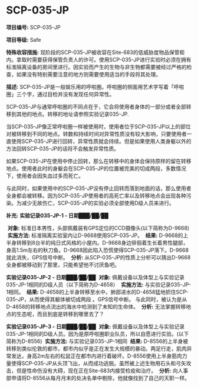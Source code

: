 # SCP-035-JP
**项目编号:**  SCP-035-JP

**项目等级:**  Safe

**特殊收容措施:**  现阶段的SCP-035-JP被收容在Site-683的低威胁度物品保管柜内。拿取时需要获得保管负责人的许可。使用SCP-035-JP进行实验时必须在拥有标准隔离设备的房间里进行。因实验而产生的生物与非生物都需要被经过严格的检查，如果没有特别需要注意的地方则需要使用适当的手段将其处理。

**描述:**  SCP-035-JP是一般娱乐用的呼啦圈。呼啦圈的侧面用艺术字写着「呼啦圈」三个字，通过目检并没有发现任何异常性。

SCP-035-JP与通常呼啦圈的不同点在于，它会将使用者身体的一部分或者全部转移到其他的地点。转移的地址请参照实验记录035-JP.

当SCP-035-JP像正常呼啦圈一样被使用时，使用者位于SCP-035-JP以上的部位对被转移到不同的地点。转数和持续时间对异常性质没有较大影响，只要使用者一直使用SCP-035-JP进行回转，异常性质就会持续。但是如果使用人类身躯以外的方法回转SCP-035-JP的话将不会触发异常性质。

如果SCP-035-JP在使用中停止回转，那么在转移中的身体会保持原样的留在转移地点。使用者此时的身躯会在SCP-035-JP的位置被完美的切成两段，多数情况下，使用者会因失血过多而死亡。

与此同时，如果使用中的SCP-035-JP没有停止回转而落到地面的话，那么使用者全身都会被转移。因为SCP-035-JP使用者的高死亡率以及转移地点会出现各种污染。为减少无故伤亡，SCP-035-JP的实验必须全部使用D级人员来进行。

**补充:** 
<strong>&#23454;&#39564;&#35760;&#24405;035-JP-1 - &#26085;&#26399;&#9608;&#9608;&#9608;/&#9608;&#9608;/&#9608;&#9608;</strong>

 **对象:** 标准日本男性，头部佩戴装有GPS定位的CCD摄像头(以下简称为D-9668)
 **实施方法:**  标准隔离实验室内让D-9668使用SCP-035-JP。
 **结果:**  D-9668的上半身转移到8台半的纯日式风格的小屋内。D-9668身边徘徊着生长着男性腿部，身高1.5m左右的秋刀鱼。D-9668因此陷入恐慌使得SCP-035-JP落下。D-9668就此消失，GPS信号中断。
 **分析:** 从SCP-035-JP的性质上分析可以猜出D-9668全身都被移动到了那里，只能希望他不讨厌鱼吧。

<strong>&#23454;&#39564;&#35760;&#24405;035-JP-2 - &#26085;&#26399;&#9608;&#9608;&#9608;/&#9608;&#9608;/&#9608;&#9608;</strong>
 **对象:**  佩戴设备以及体型上与实验记录035-JP-1相同的D级人员（以下简称为D-4658）
 **实施方法:**  与实验记录035-JP-1相同。
 **结果:**  D-4658的上半身转移至水中，肺部进水的D-4658猛地抓住SCP-035-JP，从而使得其躯体被切成两段
。GPS信号中断。
与此同时，被认为是从D-4658的转移地点流出的海水中检测到了未知的生命体。
 **分析:** 无法掌握转移地点的生态呢，而且到底是转移到哪里去了？

<strong>&#23454;&#39564;&#35760;&#24405;035-JP-3 - &#26085;&#26399;&#9608;&#9608;&#9608;/&#9608;&#9608;/&#9608;&#9608;</strong>
 **对象:**  佩戴设备以及体型上与实验记录035-JP-1相同的D级人员。因为是原呼啦圈职业队员，所以自愿进行实验。(以下简称为D-8556)
 **实施方法:**  与实验记录035-JP-1相同
 **结果:**  D-8556的上半身被转移到类似伦敦的都市，都市内似乎是正在发生大规模的暴动。两足行走，肌肉异常发达，身高2m左右的松鼠正在都市内进行着破坏。D-8556使用上半身筋肉力量使得SCP-035-JP从头顶飞出，从而成功逃脱。虽然被上述生物用石头和弓矢攻击，但是性命伤没有大碍，现在正在Site-683内接受检疫和治疗。
 **分析:** 向人事部申请将D-8556从每月月末的处决名单中剔除，他就像找到了自己的天职一样。

